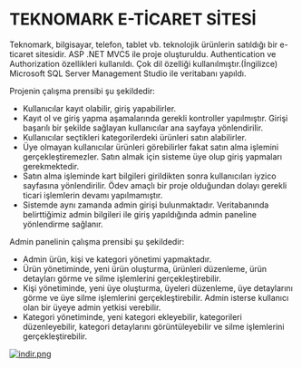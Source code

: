 # TEKNOMARK E-TİCARET SİTESİ
Teknomark, bilgisayar, telefon, tablet vb. teknolojik ürünlerin satıldığı bir e-ticaret sitesidir. ASP .NET MVC5 ile proje oluşturuldu. Authentication ve Authorization özellikleri kullanıldı. Çok dil özelliği kullanılmıştır.(İngilizce) Microsoft SQL Server Management Studio ile veritabanı yapıldı.

Projenin çalışma prensibi şu şekildedir:
- Kullanıcılar kayıt olabilir, giriş yapabilirler.
- Kayıt ol ve giriş yapma aşamalarında gerekli kontroller yapılmıştır. Girişi başarılı bir şekilde sağlayan kullanıcılar ana sayfaya yönlendirilir.
- Kullanıcılar seçtikleri kategorilerdeki ürünleri satın alabilirler.
- Üye olmayan kullanıcılar ürünleri görebilirler fakat satın alma işlemini
gerçekleştiremezler. Satın almak için sisteme üye olup giriş yapmaları gerekmektedir.
- Satın alma işleminde kart bilgileri girildikten sonra kullanıcıları iyzico sayfasına yönlendirilir. Ödev amaçlı bir proje olduğundan dolayı gerekli ticari işlemlerin devamı yapılmamıştır.
- Sistemde aynı zamanda admin girişi bulunmaktadır. Veritabanında belirttiğimiz admin bilgileri ile giriş yapıldığında admin paneline yönlendirme sağlanır.

Admin panelinin çalışma prensibi şu şekildedir:
- Admin ürün, kişi ve kategori yönetimi yapmaktadır.
- Ürün yönetiminde, yeni ürün oluşturma, ürünleri düzenleme, ürün detayları görme ve silme işlemlerini gerçekleştirebilir.
- Kişi yönetiminde, yeni üye oluşturma, üyeleri düzenleme, üye detaylarını görme ve üye silme işlemlerini gerçekleştirebilir. Admin isterse kullanıcı olan bir üyeye admin yetkisi verebilir.
- Kategori yönetiminde, yeni kategori ekleyebilir, kategorileri düzenleyebilir, kategori detaylarını görüntüleyebilir ve silme işlemlerini gerçekleştirebilir.

[![indir.png](https://i.postimg.cc/655D2Rvf/indir.png)](https://postimg.cc/XXm2trxr)
